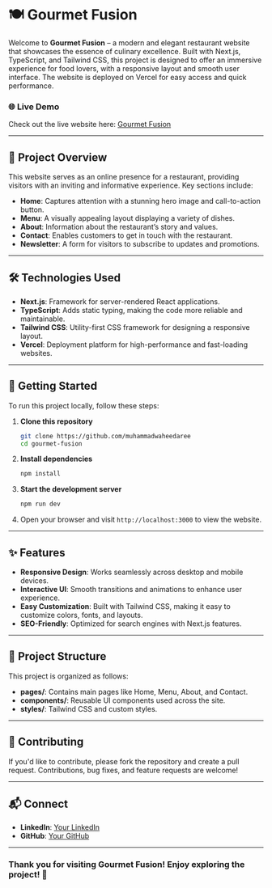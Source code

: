 # 🍽️ Gourmet Fusion

Welcome to **Gourmet Fusion** – a modern and elegant restaurant website that showcases the essence of culinary excellence. Built with Next.js, TypeScript, and Tailwind CSS, this project is designed to offer an immersive experience for food lovers, with a responsive layout and smooth user interface. The website is deployed on Vercel for easy access and quick performance.

### 🌐 Live Demo
Check out the live website here: [Gourmet Fusion](https://gourmetfusion.vercel.app/)

---

## 📌 Project Overview

This website serves as an online presence for a restaurant, providing visitors with an inviting and informative experience. Key sections include:

- **Home**: Captures attention with a stunning hero image and call-to-action button.
- **Menu**: A visually appealing layout displaying a variety of dishes.
- **About**: Information about the restaurant’s story and values.
- **Contact**: Enables customers to get in touch with the restaurant.
- **Newsletter**: A form for visitors to subscribe to updates and promotions.

---

## 🛠️ Technologies Used

- **Next.js**: Framework for server-rendered React applications.
- **TypeScript**: Adds static typing, making the code more reliable and maintainable.
- **Tailwind CSS**: Utility-first CSS framework for designing a responsive layout.
- **Vercel**: Deployment platform for high-performance and fast-loading websites.

---

## 🚀 Getting Started

To run this project locally, follow these steps:

1. **Clone this repository**  
   ```bash
   git clone https://github.com/muhammadwaheedaree
   cd gourmet-fusion
   ```

2. **Install dependencies**  
   ```bash
   npm install
   ```

3. **Start the development server**  
   ```bash
   npm run dev
   ```

4. Open your browser and visit `http://localhost:3000` to view the website.

---

## ✨ Features

- **Responsive Design**: Works seamlessly across desktop and mobile devices.
- **Interactive UI**: Smooth transitions and animations to enhance user experience.
- **Easy Customization**: Built with Tailwind CSS, making it easy to customize colors, fonts, and layouts.
- **SEO-Friendly**: Optimized for search engines with Next.js features.

---

## 📁 Project Structure

This project is organized as follows:

- **pages/**: Contains main pages like Home, Menu, About, and Contact.
- **components/**: Reusable UI components used across the site.
- **styles/**: Tailwind CSS and custom styles.

---

## 🤝 Contributing

If you'd like to contribute, please fork the repository and create a pull request. Contributions, bug fixes, and feature requests are welcome!

---

## 📬 Connect

- **LinkedIn**: [Your LinkedIn](#)
- **GitHub**: [Your GitHub](https://github.com/your-username)

---

### Thank you for visiting Gourmet Fusion! Enjoy exploring the project! 🎉
